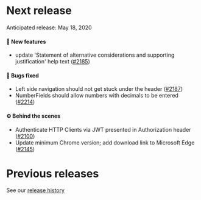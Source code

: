 # Next release

Anticipated release: May 18, 2020

#### 🚀 New features

- update 'Statement of alternative considerations and supporting justification' help text ([#2185])

#### 🐛 Bugs fixed

- Left side navigation should not get stuck under the header ([#2187])
- NumberFields should allow numbers with decimals to be entered ([#2214])

#### ⚙️ Behind the scenes

- Authenticate HTTP Clients via JWT presented in Authorization header ([#2100])
- Update minimum Chrome version; add download link to Microsoft Edge ([#2145])

# Previous releases

See our [release history](https://github.com/18F/cms-hitech-apd/releases)

[#2100]: https://github.com/18F/cms-hitech-apd/issues/2100
[#2187]: https://github.com/18F/cms-hitech-apd/issues/2187
[#2145]: https://github.com/18F/cms-hitech-apd/issues/2145
[#2185]: https://github.com/18F/cms-hitech-apd/issues/2185
[#2214]: https://github.com/18F/cms-hitech-apd/issues/2214
